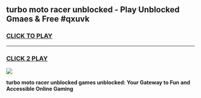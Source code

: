 
## turbo moto racer unblocked - Play Unblocked Gmaes & Free #qxuvk
<h3>
<a href="https://news.freeplayer.one?title=turbo_moto_racer_unblocked&ref=24F">CLICK TO PLAY</a></h3>
<hr>

<h3>
<a href="https://news.freeplayer.one?title=turbo_moto_racer_unblocked&ref=24F">CLICK 2 PLAY</a>
  
</h3>

<a href="https://news.freeplayer.one?title=turbo_moto_racer_unblocked&ref=24F/"><img src="https://clearcache.store/games.png"></a>


**turbo moto racer unblocked games unblocked: Your Gateway to Fun and Accessible Online Gaming**
